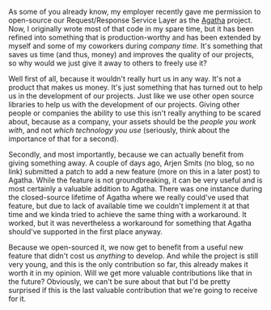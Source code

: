 As some of you already know, my employer recently gave me permission to open-source our Request/Response Service Layer as the <a href="http://code.google.com/p/agatha-rrsl/">Agatha</a> project.  Now, I originally wrote most of that code in my spare time, but it has been refined into something that is production-worthy and has been extended by myself and some of my coworkers during <em>company time</em>.   It's something that saves us time (and thus, money) and improves the quality of our projects, so why would we just give it away to others to freely use it?

Well first of all, because it wouldn't really hurt us in any way.  It's not a product that makes us money.  It's just something that has turned out to help us in the development of our projects.  Just like we use other open source libraries to help us with the development of our projects.  Giving other people or companies the ability to use this isn't really anything to be scared about, because as a company, your assets should be the <em>people you work with</em>, and not <em>which technology you use</em> (seriously, think about the importance of that for a second).

Secondly, and most importantly, because we can actually benefit from giving something away.  A couple of days ago, Arjen Smits (no blog, so no link) submitted a patch to add a new feature (more on this in a later post) to Agatha.  While the feature is not groundbreaking, it can be very useful and is most certainly a valuable addition to Agatha.  There was one instance during the closed-source lifetime of Agatha where we really could've used that feature, but due to lack of available time we couldn't implement it at that time and we kinda tried to achieve the same thing with a workaround.  It worked, but it was nevertheless a workaround for something that Agatha should've supported in the first place anyway.

Because we open-sourced it, we now get to benefit from a useful new feature that didn't cost us <em>anything</em> to develop.  And while the project is still very young, and this is the only contribution so far, this already makes it worth it in my opinion.  Will we get more valuable contributions like that in the future?  Obviously, we can't be sure about that but I'd be pretty surprised if this is the last valuable contribution that we're going to receive for it.